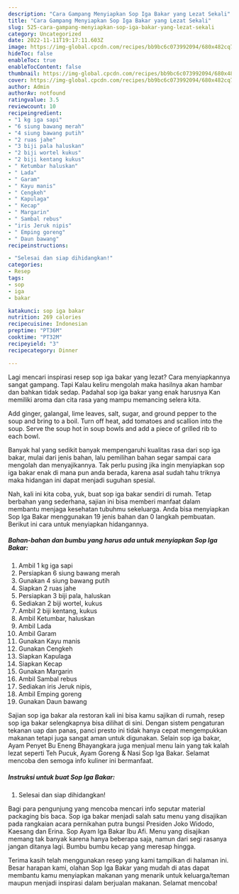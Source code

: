 ```yaml
---
description: "Cara Gampang Menyiapkan Sop Iga Bakar yang Lezat Sekali"
title: "Cara Gampang Menyiapkan Sop Iga Bakar yang Lezat Sekali"
slug: 525-cara-gampang-menyiapkan-sop-iga-bakar-yang-lezat-sekali
category: Uncategorized
date: 2022-11-11T19:17:11.603Z
image: https://img-global.cpcdn.com/recipes/bb9bc6c073992094/680x482cq70/sop-iga-bakar-foto-resep-utama.jpg
hideToc: false
enableToc: true
enableTocContent: false
thumbnail: https://img-global.cpcdn.com/recipes/bb9bc6c073992094/680x482cq70/sop-iga-bakar-foto-resep-utama.jpg
cover: https://img-global.cpcdn.com/recipes/bb9bc6c073992094/680x482cq70/sop-iga-bakar-foto-resep-utama.jpg
author: Admin
authorAv: notfound
ratingvalue: 3.5
reviewcount: 10
recipeingredient:
- "1 kg iga sapi"
- "6 siung bawang merah"
- "4 siung bawang putih"
- "2 ruas jahe"
- "3 biji pala haluskan"
- "2 biji wortel kukus"
- "2 biji kentang kukus"
- " Ketumbar haluskan"
- " Lada"
- " Garam"
- " Kayu manis"
- " Cengkeh"
- " Kapulaga"
- " Kecap"
- " Margarin"
- " Sambal rebus"
- "iris Jeruk nipis"
- " Emping goreng"
- " Daun bawang"
recipeinstructions:

- "Selesai dan siap dihidangkan!"
categories:
- Resep
tags:
- sop
- iga
- bakar

katakunci: sop iga bakar 
nutrition: 269 calories
recipecuisine: Indonesian
preptime: "PT36M"
cooktime: "PT32M"
recipeyield: "3"
recipecategory: Dinner

---
```



Lagi mencari inspirasi resep sop iga bakar yang lezat? Cara menyiapkannya sangat gampang. Tapi Kalau keliru mengolah maka hasilnya akan hambar dan bahkan tidak sedap. Padahal sop iga bakar yang enak harusnya Kan memiliki aroma dan cita rasa yang mampu memancing selera kita.


Add ginger, galangal, lime leaves, salt, sugar, and ground pepper to the soup and bring to a boil. Turn off heat, add tomatoes and scallion into the soup. Serve the soup hot in soup bowls and add a piece of grilled rib to each bowl.

Banyak hal yang sedikit banyak mempengaruhi kualitas rasa dari sop iga bakar, mulai dari jenis bahan, lalu pemilihan bahan segar sampai cara mengolah dan menyajikannya. Tak perlu pusing jika ingin menyiapkan sop iga bakar enak di mana pun anda berada, karena asal sudah tahu triknya maka hidangan ini dapat menjadi suguhan spesial.


Nah, kali ini kita coba, yuk, buat sop iga bakar sendiri di rumah. Tetap berbahan yang sederhana, sajian ini bisa memberi manfaat dalam membantu menjaga kesehatan tubuhmu sekeluarga. Anda bisa menyiapkan Sop Iga Bakar menggunakan 19 jenis bahan dan 0 langkah pembuatan. Berikut ini cara untuk menyiapkan hidangannya.

<!--inarticleads1-->

##### Bahan-bahan dan bumbu yang harus ada untuk menyiapkan Sop Iga Bakar:

1. Ambil 1 kg iga sapi
1. Persiapkan 6 siung bawang merah
1. Gunakan 4 siung bawang putih
1. Siapkan 2 ruas jahe
1. Persiapkan 3 biji pala, haluskan
1. Sediakan 2 biji wortel, kukus
1. Ambil 2 biji kentang, kukus
1. Ambil  Ketumbar, haluskan
1. Ambil  Lada
1. Ambil  Garam
1. Gunakan  Kayu manis
1. Gunakan  Cengkeh
1. Siapkan  Kapulaga
1. Siapkan  Kecap
1. Gunakan  Margarin
1. Ambil  Sambal rebus
1. Sediakan iris Jeruk nipis,
1. Ambil  Emping goreng
1. Gunakan  Daun bawang


Sajian sop iga bakar ala restoran kali ini bisa kamu sajikan di rumah, resep sop iga bakar selengkapnya bisa dilihat di sini. Dengan sistem pengaturan tekanan uap dan panas, panci presto ini tidak hanya cepat mengempukkan makanan tetapi juga sangat aman untuk digunakan. Selain sop iga bakar, Ayam Penyet Bu Eneng Bhayangkara juga menjual menu lain yang tak kalah lezat seperti Teh Pucuk, Ayam Goreng &amp; Nasi Sop Iga Bakar. Selamat mencoba den semoga info kuliner ini bermanfaat. 

<!--inarticleads2-->

##### Instruksi untuk buat Sop Iga Bakar:


1. Selesai dan siap dihidangkan!

Bagi para pengunjung yang mencoba mencari info seputar material packaging bis baca. Sop iga bakar menjadi salah satu menu yang disajikan pada rangkaian acara pernikahan putra bungsi Presiden Joko Widodo, Kaesang dan Erina. Sop Ayam Iga Bakar Ibu Afi. Menu yang disajikan memang tak banyak karena hanya beberapa saja, namun dari segi rasanya jangan ditanya lagi. Bumbu bumbu kecap yang meresap hingga. 

Terima kasih telah menggunakan resep yang kami tampilkan di halaman ini. Besar harapan kami, olahan Sop Iga Bakar yang mudah di atas dapat membantu kamu menyiapkan makanan yang menarik untuk keluarga/teman maupun menjadi inspirasi dalam berjualan makanan. Selamat mencoba!
